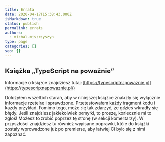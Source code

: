 ```yaml
---
title: Errata
date: 2020-04-17T15:38:43.000Z
isMarkdown: true
status: publish
permalink: errata
authors:
  - michal-miszczyszyn
type: page
categories: []
seo: {}
---
```


## Książka „TypeScript na poważnie”

Informacje o książce znajdziesz tutaj: [https://typescriptnapowaznie.pl](https://typescriptnapowaznie.pl/)

Dołożyłem wszelkich starań, aby w niniejszej książce znalazły się wyłącznie informacje rzetelne i sprawdzone. Przetestowałem każdy fragment kodu i każdy przykład. Pomimo tego, może się tak zdarzyć, że gdzieś wkradły się błędy.
Jeśli znajdziesz jakiekolwiek pomyłki, to proszę, koniecznie mi to zgłoś! Możesz to zrobić poprzez tę stronę (w sekcji komentarzy). W przyszłości znajdziesz tu również wypisane poprawki, które do książki zostały wprowadzone już po premierze, aby łatwiej Ci było się z nimi zapoznać.
